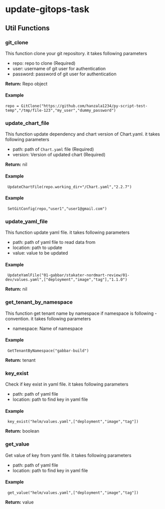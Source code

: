 # update-gitops-task


## Util Functions

### git_clone

This function clone your git repository. it takes following parameters 

- repo: repo to clone (Required)
- user: username of git user for authentication
- password: password of git user for authentication

**Return:** Repo object

#### Example 
 ```
 repo = GitClone("https://github.com/hanzala1234/py-script-test-temp","/tmp/file-123","my_user","dummy_password")
```
### update_chart_file

This function update dependency and chart version of Chart.yaml. it takes following parameters

- path: path of ```Chart.yaml``` file (Required)
- version: Version of updated chart (Required)

**Return:** nil

#### Example
``` 
 UpdateChartFile(repo.working_dir+"/Chart.yaml","2.2.7")
```

#### Example
``` 
 SetGitConfig(repo,"user1","user1@gmail.com")
```

### update_yaml_file

This function update yaml file. it takes following parameters

- path: path of yaml file to read data from
- location: path to update
- value: value to be updated

#### Example
``` 
 UpdateYamlFile("01-gabbar/stakater-nordmart-review/01-dev/values.yaml",["deployment","image","tag"],"1.1.0")
```

**Return:**  nil 


### get_tenant_by_namespace

This function get tenant name by namespace if namespace is following <tenant>-<environment> convention. it takes following parameters

- namespace: Name of namespace


#### Example
``` 
 GetTenantByNamespace("gabbar-build")
```

**Return:**  tenant 

### key_exist

Check if key exist in yaml file. it takes following parameters

- path: path of yaml file
- location: path to find key in yaml file


#### Example
``` 
 key_exist("helm/values.yaml",["deployment","image","tag"])
```

**Return:** boolean 

### get_value

Get value of key from yaml file. it takes following parameters

- path: path of yaml file
- location: path to find key in yaml file


#### Example
``` 
 get_value("helm/values.yaml",["deployment","image","tag"])
```

**Return:** value 